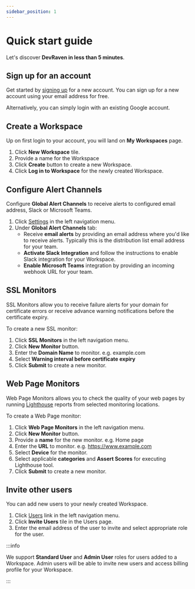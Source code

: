 ```yaml
---
sidebar_position: 1
---
```


# Quick start guide

Let's discover **DevRaven in less than 5 minutes**.

## Sign up for an account

Get started by [signing up](https://app.devraven.io/register) for a new account. You can sign up for a new account using your email address for free.

Alternatively, you can simply login with an existing Google account.

## Create a Workspace

Up on first login to your account, you will land on **My Workspaces** page. 

1. Click **New Workspace** tile. 
2. Provide a name for the Workspace
3. Click **Create** button to create a new Workspace.
4. Click **Log in to Workspace** for the newly created Workspace.

## Configure Alert Channels

Configure **Global Alert Channels** to receive alerts to configured email address, Slack or Microsoft Teams.

1. Click [Settings](https://app.devraven.io/app/settings/alert-channels) in the left navigation menu.
2. Under **Global Alert Channels** tab:
    * Receive **email alerts** by providing an email address where you'd like to receive alerts. Typically this is the distribution list email address for your team.
    * **Activate Slack Integration** and follow the instructions to enable Slack integration for your Workspace.
    * **Enable Microsoft Teams** integration by providing an incoming webhook URL for your team.

## SSL Monitors
SSL Monitors allow you to receive failure alerts for your domain for certificate errors or receive advance warning notifications before the certificate expiry. 

To create a new SSL monitor:

1. Click **SSL Monitors** in the left navigation menu.
2. Click **New Monitor** button.
3. Enter the **Domain Name** to monitor. e.g. example.com
4. Select **Warning interval before certificate expiry**
5. Click **Submit** to create a new monitor.

## Web Page Monitors
Web Page Monitors allows you to check the quality of your web pages by running [Lighthouse](https://developers.google.com/web/tools/lighthouse) reports from selected monitoring locations.

To create a Web Page monitor:

1. Click **Web Page Monitors** in the left navigation menu.
2. Click **New Monitor** button.
3. Provide a **name** for the new monitor. e.g. Home page
4. Enter the **URL** to monitor. e.g. https://www.example.com
5. Select **Device** for the monitor.
6. Select applicable **categories** and **Assert Scores** for executing Lighthouse tool.
7. Click **Submit** to create a new monitor.

## Invite other users

You can add new users to your newly created Workspace. 

1. Click [Users](https://app.devraven.io/app/users) link in the left navigation menu.
2. Click **Invite Users** tile in the Users page.
3. Enter the email address of the user to invite and select appropriate role for the user.

:::info

We support **Standard User** and **Admin User** roles for users added to a Workspace. Admin users will be able to invite new users and access billing profile for your Workspace.

:::
